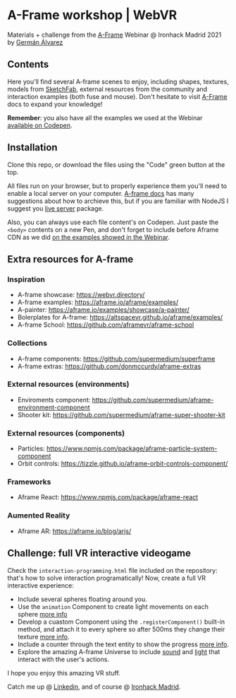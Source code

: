 # A-Frame workshop | WebVR

Materials + challenge from the [A-Frame](https://aframe.io/) Webinar @ Ironhack Madrid 2021 by [Germán Álvarez](https://www.linkedin.com/in/german-alvarez-dev)

## Contents

Here you'll find several A-frame scenes to enjoy, including shapes, textures, models from [SketchFab](https://sketchfab.com/), external resources from the community and interaction examples (both fuse and mouse). Don't hesitate to visit [A-Frame](https://aframe.io/) docs to expand your knowledge!

**Remember**: you also have all the examples we used at the Webinar [available on Codepen](https://codepen.io/collection/zxYOYZ).

## Installation

Clone this repo, or download the files using the "Code" green button at the top. 

All files run on your browser, but to properly experience them you'll need to enable a local server on your computer. [A-frame docs](https://aframe.io/docs/1.2.0/introduction/installation.html) has many suggestions about how to archieve this, but if you are familiar with NodeJS I suggest you [live server](https://www.npmjs.com/package/live-server) package.

Also, you can always use each file content's on Codepen. Just paste the `<body>` contents on a new Pen, and don't forget to include before Aframe CDN as we did [on the examples showed in the Webinar](https://codepen.io/collection/zxYOYZ).


## Extra resources for A-frame

### Inspiration
- A-frame showcase: https://webvr.directory/
- A-frame examples: https://aframe.io/aframe/examples/
- A-painter: https://aframe.io/examples/showcase/a-painter/
- Bolerplates for A-frame: https://altspacevr.github.io/aframe/examples/
- A-frame School: https://github.com/aframevr/aframe-school

### Collections
- A-frame components: https://github.com/supermedium/superframe
- A-frame extras: https://github.com/donmccurdy/aframe-extras

### External resources (environments)
- Enviroments component: https://github.com/supermedium/aframe-environment-component
- Shooter kit: https://github.com/supermedium/aframe-super-shooter-kit

### External resources (components)
- Particles: https://www.npmjs.com/package/aframe-particle-system-component
- Orbit controls: https://tizzle.github.io/aframe-orbit-controls-component/

### Frameworks
- Aframe React: https://www.npmjs.com/package/aframe-react

### Aumented Reality
- Aframe AR: https://aframe.io/blog/arjs/

## Challenge: full VR interactive videogame

Check the `interaction-programming.html` file included on the repository: that's how to solve interaction programatically!  Now, create a full VR interactive experience:
- Include several spheres floating around you.
- Use the `animation` Component to create light movements on each sphere [more info](https://aframe.io/docs/1.2.0/components/animation.html)
- Develop a cuastom Component using the `.registerComponent()` built-in method, and attach it to every sphere so after 500ms they change their texture [more info](https://aframe.io/docs/1.2.0/introduction/writing-a-component.html#:~:text=Registering%20the%20Component%20with%20AFRAME.&text=Components%20are%20registered%20with%20AFRAME,object%20of%20methods%20and%20properties.).
- Include a counter through the text entity to show the progress [more info](https://aframe.io/docs/1.2.0/components/text.html).
- Explore the amazing A-frame Universe to include [sound](https://aframe.io/docs/1.2.0/components/sound.html) and [light](https://aframe.io/docs/1.2.0/components/light.html) that interact with the user's actions.

I hope you enjoy this amazing VR stuff.

Catch me up @ [Linkedin](https://www.linkedin.com/in/german-alvarez-dev), and of course @ [Ironhack Madrid](https://www.ironhack.com/).


